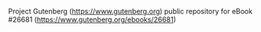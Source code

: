 Project Gutenberg (https://www.gutenberg.org) public repository for eBook #26681 (https://www.gutenberg.org/ebooks/26681)

